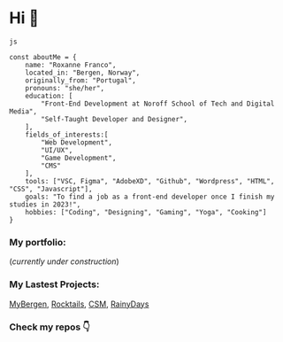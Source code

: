 # Hi 👋
```
js

const aboutMe = {
    name: "Roxanne Franco",
    located_in: "Bergen, Norway",
    originally_from: "Portugal",
    pronouns: "she/her",
    education: [
        "Front-End Development at Noroff School of Tech and Digital Media",
        "Self-Taught Developer and Designer",
    ],
    fields_of_interests:[
        "Web Development",
        "UI/UX",
        "Game Development",
        "CMS"
    ],
    tools: ["VSC, Figma", "AdobeXD", "Github", "Wordpress", "HTML", "CSS", "Javascript"],
    goals: "To find a job as a front-end developer once I finish my studies in 2023!",
    hobbies: ["Coding", "Designing", "Gaming", "Yoga", "Cooking"]
}
```
### My portfolio:
(*currently under construction*)

### My Lastest Projects:

[MyBergen](https://mybergen.netlify.app/),
[Rocktails](https://rocktails-bar-project.netlify.app/),
[CSM](https://project-community-science-museum.netlify.app/),
[RainyDays](https://rainydayswear.netlify.app/)

### Check my repos :point_down:
